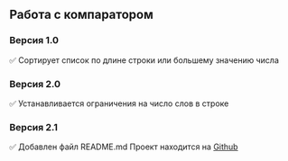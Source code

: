 ## Работа с компаратором
### Версия 1.0
:white_check_mark: Сортирует список по длине строки или большему значению числа
### Версия 2.0
:white_check_mark: Устанавливается ограничения на число слов в строке
### Версия 2.1
:white_check_mark: Добавлен файл README.md
Проект находится на [Github](https://github.com/Aviator46/Netology-Comparator)